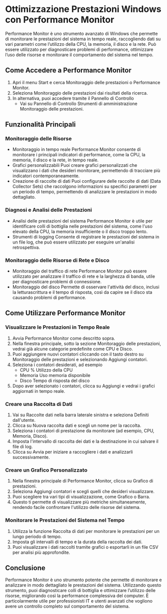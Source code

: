 # Ottimizzazione Prestazioni Windows con Performance Monitor

Performance Monitor è uno strumento avanzato di Windows che permette di monitorare le prestazioni del sistema in tempo reale, 
raccogliendo dati su vari parametri come l’utilizzo della CPU, la memoria, il disco e la rete. Può essere utilizzato per diagnosticare 
problemi di performance, ottimizzare l’uso delle risorse e monitorare il comportamento del sistema nel tempo.

## Come Accedere a Performance Monitor

1. Apri il menu Start e cerca Monitoraggio delle prestazioni o Performance Monitor.
2. Seleziona Monitoraggio delle prestazioni dai risultati della ricerca.
3. In alternativa, puoi accedere tramite il Pannello di Controllo
   - Vai su Pannello di Controllo  Strumenti di amministrazione  Monitoraggio delle prestazioni.

## Funzionalità Principali

### Monitoraggio delle Risorse
- Monitoraggio in tempo reale Performance Monitor consente di monitorare i principali indicatori di performance, come la CPU, la memoria, 
    il disco e la rete, in tempo reale.
- Grafici personalizzabili Puoi creare grafici personalizzati che visualizzano i dati che desideri monitorare, permettendo di 
    tracciare più indicatori contemporaneamente.
- Creazione di raccolte di dati Puoi configurare delle raccolte di dati (Data Collector Sets) che raccolgono informazioni su specifici 
    parametri per un periodo di tempo, permettendo di analizzare le prestazioni in modo dettagliato.

### Diagnosi e Analisi delle Prestazioni
- Analisi delle prestazioni del sistema Performance Monitor è utile per identificare colli di bottiglia nelle prestazioni del sistema,
    come l'uso elevato della CPU, la memoria insufficiente o il disco troppo lento.
- Strumenti di logging Consente di registrare le prestazioni del sistema in un file log, che può essere utilizzato per eseguire un'analisi 
    retrospettiva.
  
### Monitoraggio delle Risorse di Rete e Disco
- Monitoraggio del traffico di rete Performance Monitor può essere utilizzato per analizzare il traffico di rete e la larghezza di banda, 
    utile per diagnosticare problemi di connessione.
- Monitoraggio del disco Permette di osservare l'attività del disco, inclusi la letturascrittura e il tempo di risposta, così da capire 
    se il disco sta causando problemi di performance.

## Come Utilizzare Performance Monitor

### Visualizzare le Prestazioni in Tempo Reale
1. Avvia Performance Monitor come descritto sopra.
2. Nella finestra principale, sotto la sezione Monitoraggio delle prestazioni, vedrai già alcune categorie predefinite come CPU e Disco.
3. Puoi aggiungere nuovi contatori cliccando con il tasto destro su Monitoraggio delle prestazioni e selezionando Aggiungi contatori.
4. Seleziona i contatori desiderati, ad esempio
   - CPU  % Utilizzo della CPU
   - Memoria  Uso memoria disponibile
   - Disco  Tempo di risposta del disco
5. Dopo aver selezionato i contatori, clicca su Aggiungi e vedrai i grafici aggiornati in tempo reale.

### Creare una Raccolta di Dati
1. Vai su Raccolte dati nella barra laterale sinistra e seleziona Definiti dall'utente.
2. Clicca su Nuova raccolta dati e scegli un nome per la raccolta.
3. Seleziona i contatori di prestazione da monitorare (ad esempio, CPU, Memoria, Disco).
4. Imposta l'intervallo di raccolta dei dati e la destinazione in cui salvare il file di log.
5. Clicca su Avvia per iniziare a raccogliere i dati e analizzarli successivamente.

### Creare un Grafico Personalizzato
1. Nella finestra principale di Performance Monitor, clicca su Grafico di prestazioni.
2. Seleziona Aggiungi contatori e scegli quelli che desideri visualizzare.
3. Puoi scegliere tra vari tipi di visualizzazione, come Grafico o Barra.
4. Questo ti permette di visualizzare più metriche simultaneamente, rendendo facile confrontare l'utilizzo delle risorse del sistema.

### Monitorare le Prestazioni del Sistema nel Tempo
1. Utilizza la funzione Raccolta di dati per monitorare le prestazioni per un lungo periodo di tempo.
2. Imposta gli intervalli di tempo e la durata della raccolta dei dati.
3. Puoi visualizzare i dati raccolti tramite grafici o esportarli in un file CSV per analisi più approfondite.

## Conclusione

Performance Monitor è uno strumento potente che permette di monitorare e analizzare in modo dettagliato le prestazioni del sistema. 
Utilizzando questo strumento, puoi diagnosticare colli di bottiglia e ottimizzare l’utilizzo delle risorse, migliorando così la performance 
complessiva del computer. È particolarmente utile per professionisti IT e utenti avanzati che vogliono avere un controllo completo 
sul comportamento del sistema.

